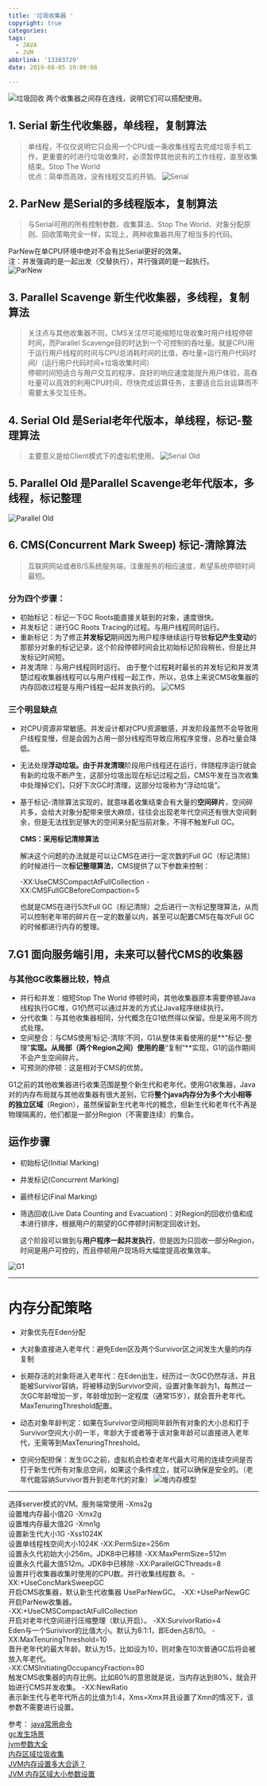 ```yaml
---
title: '垃圾收集器 '
copyright: true
categories:
tags:
  - JAVA
  - JVM
abbrlink: '13383729'
date: 2019-08-05 19:09:08

---
```


![垃圾回收](GC.jpg)
两个收集器之间存在连线，说明它们可以搭配使用。
<!-- more -->
## 1. Serial 新生代收集器，单线程，复制算法
> 单线程，不仅仅说明它只会用一个CPU或一条收集线程去完成垃圾手机工作，更重要的时进行垃圾收集时，必须暂停其他说有的工作线程，直至收集结束。Stop The World  
优点：简单而高效，没有线程交互的开销。
![Serial](serial.jpg)
## 2. ParNew 是Serial的多线程版本，复制算法
> 与Serial可用的所有控制参数、收集算法、Stop The World、对象分配原则、回收策略完全一样，实现上，两种收集器共用了相当多的代码。

ParNew在单CPU环境中绝对不会有比Serial更好的效果。  
注：并发强调的是一起出发（交替执行），并行强调的是一起执行。  
![ParNew](pn.jpg)
## 3. Parallel Scavenge 新生代收集器，多线程，复制算法
> 关注点与其他收集器不同，CMS关注尽可能缩短垃圾收集时用户线程停顿时间，而Parallel Scavenge目的时达到一个可控制的吞吐量。就是CPU用于运行用户线程的时间与CPU总消耗时间的比值，吞吐量=运行用户代码时间/（运行用户代码时间+垃圾收集时间）  
 停顿时间短适合与用户交互的程序，良好的响应速度能提升用户体验，高吞吐量可以高效的利用CPU时间，尽快完成运算任务，主要适合后台运算而不需要太多交互任务。
## 4. Serial Old 是Serial老年代版本，单线程，标记-整理算法
> 主要意义是给Client模式下的虚拟机使用。
![Serial Old](so.jpg)
## 5. Parallel Old 是Parallel Scavenge老年代版本，多线程，标记整理
![Parallel Old](po.jpg)
## 6. CMS(Concurrent Mark Sweep) 标记-清除算法
> 互联网网站或者B/S系统服务端，注重服务的相应速度，希望系统停顿时间最短。  

### 分为四个步骤：  
+ 初始标记：标记一下GC Roots能直接关联到的对象，速度很快。
+ 并发标记：进行GC Roots Tracing的过程。与用户线程同时运行。
+ 重新标记：为了修正**并发标记**期间因为用户程序继续运行导致**标记产生变动**的那部分对象的标记记录，这个阶段停顿时间会比初始标记阶段稍长，但是比并发标记时间短。
+ 并发清除：与用户线程同时运行。
由于整个过程耗时最长的并发标记和并发清楚过程收集器线程可以与用户线程一起工作，所以，总体上来说CMS收集器的内存回收过程是与用户线程一起并发执行的。
![CMS](cms.png)
  
###  三个明显缺点
+ 对CPU资源非常敏感。并发设计都对CPU资源敏感，并发阶段虽然不会导致用户线程变慢，但是会因为占用一部分线程而导致应用程序变慢，总吞吐量会降低。

+ 无法处理**浮动垃圾。**由于**并发清理**阶段用户线程还在运行，伴随程序运行就会有新的垃圾不断产生，这部分垃圾出现在标记过程之后，CMS午发在当次收集中处理掉它们，只好下次GC时清理，这部分垃圾称为“浮动垃圾”。

  

+ 基于标记-清除算法实现的，就意味着收集结束会有大量的**空间碎片**，空间碎片多，会给大对象分配带来很大麻烦，往往会出现老年代空间还有很大空间剩余，但是无法找到足够大的空间来分配当前对象，不得不触发Full GC。

  **CMS：采用标记清除算法**

  解决这个问题的办法就是可以让CMS在进行一定次数的Full GC（标记清除）的时候进行一次**标记整理算法**，CMS提供了以下参数来控制：

  -XX:UseCMSCompactAtFullCollection -XX:CMSFullGCBeforeCompaction=5

  也就是CMS在进行5次Full GC（标记清除）之后进行一次标记整理算法，从而可以控制老年带的碎片在一定的数量以内，甚至可以配置CMS在每次Full GC的时候都进行内存的整理。
## 7.G1 面向服务端引用，未来可以替代CMS的收集器
### 与其他GC收集器比较，特点
+ 并行和并发：缩短Stop The World 停顿时间，其他收集器原本需要停顿Java线程执行GC堆，G1仍然可以通过并发的方式让Java程序继续执行。
+ 分代收集：与其他收集器相同，分代概念在G1依然得以保留。但是采用不同方式处理。
+ 空间整合：与CMS使用‘标记-清除’不同，G1从整体来看使用的是**“标记-整理”**实现。从局部（两个Region之间）使用的是**“复制”**实现，G1的运作期间不会产生空间碎片。
+ 可预测的停顿：这是相对于CMS的优势。

G1之前的其他收集器进行收集范围是整个新生代和老年代，使用G1收集器，Java对的内存布局就与其他收集器有很大差别，它将**整个java内存分为多个大小相等的独立区域**（Region），虽然保留新生代老年代的概念，但新生代和老年代不再是物理隔离的，他们都是一部分Region（不需要连续）的集合。

## 运作步骤

+ 初始标记(Initial Marking)

+ 并发标记(Concurrent Marking)

+ 最终标记(Final Marking)

+ 筛选回收(Live Data Counting and Evacuation)：对Region的回收价值和成本进行排序，根据用户的期望的GC停顿时间制定回收计划。

  这个阶段可以做到与**用户程序一起并发执行**，但是因为只回收一部分Region，时间是用户可控的，而且停顿用户现场将大幅度提高收集效率。

![G1](G1.jpg)

---------------------
# 内存分配策略
+ 对象优先在Eden分配

+ 大对象直接进入老年代：避免Eden区及两个Survivor区之间发生大量的内存复制

+ 长期存活的对象将进入老年代：在Eden出生，经历过一次GC仍然存活，并且能被Survivor容纳，将被移动到Survivor空间，设置对象年龄为1，每熬过一次GC年龄增加一岁，年龄增加到一定程度（通常15岁），就会晋升老年代。MaxTenuringThreshold配置。

+ 动态对象年龄判定：如果在Survivor空间相同年龄所有对象的大小总和打于Survivor空间大小的一半，年龄大于或者等于该对象年龄可以直接进入老年代，无需等到MaxTenuringThreshold。

+ 空间分配担保：发生GC之前，虚拟机会检查老年代最大可用的连续空间是否打于新生代所有对象总空间，如果这个条件成立，就可以确保是安全的。（老年代能容纳Survivor晋升到老年代的对象）
![堆内存模型](memory.jpg)

------

选择server模式的VM。服务端常使用
  -Xms2g  
  设置堆内存最小值2G
  -Xmx2g  
  设置堆内存最大值2G
  -Xmn1g  
  设置新生代大小1G
  -Xss1024K  
  设置单线程栈空间大小1024K
  -XX:PermSize=256m  
  设置永久代初始大小256m。JDK8中已移除
  -XX:MaxPermSize=512m  
  设置永久代最大值512m。JDK8中已移除
  -XX:ParallelGCThreads=8  
  设置并行收集器收集时使用的CPU数。并行收集线程数 8。
  -XX:+UseConcMarkSweepGC  
  开启CMS收集器，默认新生代收集器 UseParNewGC。
  -XX:+UseParNewGC  
  开启ParNew收集器。  
  -XX:+UseCMSCompactAtFullCollection  
  开启对老年代空间进行压缩整理（默认开启）。
  -XX:SurvivorRatio=4  
  Eden与一个Surivivor的比值大小。默认为8:1:1，即Eden占8/10。
  -XX:MaxTenuringThreshold=10  
  晋升老年代的最大年龄。默认为15，比如设为10，则对象在10次普通GC后将会被放入年老代。    
  -XX:CMSInitiatingOccupancyFraction=80    
    触发CMS收集器的内存比例。比如80%的意思就是说，当内存达到80%，就会开始进行CMS并发收集。 
  -XX:NewRatio  
    表示新生代与老年代所占的比值为1:4，Xms=Xmx并且设置了Xmn的情况下，该参数不需要进行设置。

参考：
[java常用命令](https://www.jianshu.com/p/293eb2f1f74a)  
[gc发生场景](https://www.cnblogs.com/furaywww/p/8576682.html)  
[jvm参数大全](https://my.oschina.net/dslcode/blog/3007693)  
[内存区域垃圾收集](https://www.jianshu.com/p/088d71f20a47)  
[JVM内存设置多大合适？](https://www.cnblogs.com/zhangfengshi/p/11343102.html)  
[JVM 内存区域大小参数设置](https://www.jianshu.com/p/5946c0a414b5)   




​     